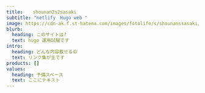 ```yaml
---
title: 　 shounan2s2sasaki
subtitle: "netlify　Hugo web "
image: https://cdn-ak.f.st-hatena.com/images/fotolife/s/shounanssasaki/20150530/20150530103803.jpg
blurb:
  heading: このサイトは?
  text: hugo 運用試験です
intro:
  heading: どんな内容載せるの
  text: リンク集が主です
products: []
values:
  heading: 予備スペース
  text: ここにテキスト
---
```

